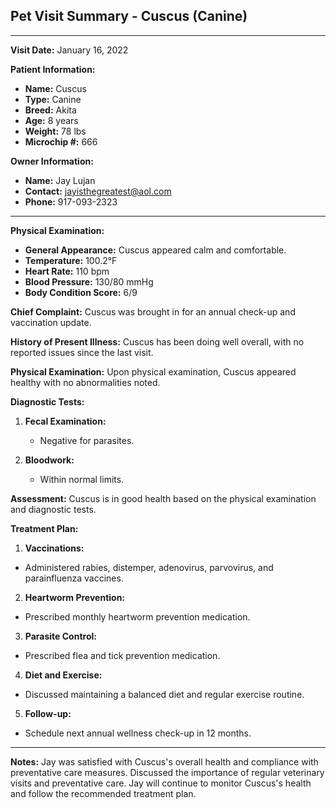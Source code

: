 ## Pet Visit Summary - Cuscus (Canine)

---

**Visit Date:** January 16, 2022

**Patient Information:**
- **Name:** Cuscus
- **Type:** Canine
- **Breed:** Akita
- **Age:** 8 years
- **Weight:** 78 lbs
- **Microchip #:** 666

**Owner Information:**
- **Name:** Jay Lujan
- **Contact:** jayisthegreatest@aol.com
- **Phone:** 917-093-2323

---

**Physical Examination:**

- **General Appearance:** Cuscus appeared calm and comfortable.
- **Temperature:** 100.2°F
- **Heart Rate:** 110 bpm
- **Blood Pressure:** 130/80 mmHg
- **Body Condition Score:** 6/9

**Chief Complaint:**
Cuscus was brought in for an annual check-up and vaccination update.

**History of Present Illness:**
Cuscus has been doing well overall, with no reported issues since the last visit.

**Physical Examination:**
Upon physical examination, Cuscus appeared healthy with no abnormalities noted.

**Diagnostic Tests:**

1. **Fecal Examination:** 
   - Negative for parasites.
   
2. **Bloodwork:** 
   - Within normal limits.

**Assessment:**
Cuscus is in good health based on the physical examination and diagnostic tests.

**Treatment Plan:**

1.   **Vaccinations:** 
   - Administered rabies, distemper, adenovirus, parvovirus, and parainfluenza vaccines.
   
2.   **Heartworm Prevention:** 
   - Prescribed monthly heartworm prevention medication.

3.   **Parasite Control:** 
   - Prescribed flea and tick prevention medication.

4.   **Diet and Exercise:** 
   - Discussed maintaining a balanced diet and regular exercise routine.

5.   **Follow-up:** 
   - Schedule next annual wellness check-up in 12 months.

---

**Notes:**
Jay was satisfied with Cuscus's overall health and compliance with preventative care measures. Discussed the importance of regular veterinary visits and preventative care. Jay will continue to monitor Cuscus's health and follow the recommended treatment plan.